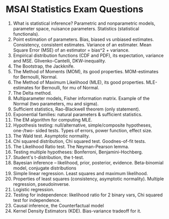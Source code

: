 # MSAI Statistics Exam Questions

1. What is statistical inference? Parametric and nonparametric models, parameter space, nuisance parameters. Statistics (statistical functionals).
2. Point estimation of parameters. Bias, biased vs unbiased estimates. Consistency, consistent estimates. Variance of an estimater. Mean Square Error (MSE) of an estimator = bias^2 + variance.
4. Empirical distribution functions (CDF and PDF), its expectation, variance and MSE. Glivenko-Cantelli, DKW-inequality.
5. The Bootstrap, the Jackknife.
6. The Method of Moments (MOM), its good properties. MOM-estimates for Bernoulli, Normal.
7. The Method of Maximum Likelihood (MLE), its good properties. MLE-estimates for Bernoulli, for mu of Normal.
8. The Delta method.
9. Multiparameter models, Fisher information matrix. Example of the Normal (two parameters, mu and sigma).
10. Sufficient statistics, Rao-Blackwell theorem (only statement).
11. Exponential families: natural parameters & sufficient statistics. 
12. The EM algorithm for computing MLE.
13. Hypothesis testing: null/alternative, simple/composite hypotheses, one-/two- sided tests. Types of errors, power function, effect size.
14. The Wald test. Asymptotic normality.
15. Chi squared distribution, Chi squared test. Goodnes-of-fit tests.
17. The Likelihood Ratio test. The Neyman-Pearson lemma.
18. Testing multiple hypotheses: Bonferroni, Benjamini-Hochberg.
19. Student's t-distribution, the t-test.
20. Bayesian inference – likelihood, prior, posterior, evidence. Beta-binomial model, conjugate distributions
21. Simple linear regression. Least squares and maximum likelihood.
22. Properties of least squares (consistency, asymptotic normality). Multiple regression, pseudoinverse.
23. Logistic regression.
24. Testing for independence: likelihood ratio for 2 binary vars, Chi squared test for independence.
25. Causal inference, the Counterfactual model
26. Kernel Density Estimators (KDE). Bias-variance tradeoff for it.